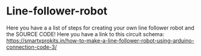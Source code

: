 # Line-follower-robot
Here you have a a list of steps for creating your own line follower robot and the SOURCE CODE! 
Here you have a link to this circuit schema:
https://smartxprokits.in/how-to-make-a-line-follower-robot-using-arduino-connection-code-3/
